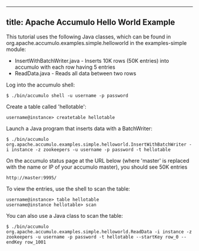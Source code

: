 <!--
Licensed to the Apache Software Foundation (ASF) under one or more
contributor license agreements.  See the NOTICE file distributed with
this work for additional information regarding copyright ownership.
The ASF licenses this file to You under the Apache License, Version 2.0
(the "License"); you may not use this file except in compliance with
the License.  You may obtain a copy of the License at

    http://www.apache.org/licenses/LICENSE-2.0

Unless required by applicable law or agreed to in writing, software
distributed under the License is distributed on an "AS IS" BASIS,
WITHOUT WARRANTIES OR CONDITIONS OF ANY KIND, either express or implied.
See the License for the specific language governing permissions and
limitations under the License.
-->
---
title: Apache Accumulo Hello World Example
---

This tutorial uses the following Java classes, which can be found in org.apache.accumulo.examples.simple.helloworld in the examples-simple module:

 * InsertWithBatchWriter.java - Inserts 10K rows (50K entries) into accumulo with each row having 5 entries
 * ReadData.java - Reads all data between two rows

Log into the accumulo shell:

    $ ./bin/accumulo shell -u username -p password

Create a table called 'hellotable':

    username@instance> createtable hellotable

Launch a Java program that inserts data with a BatchWriter:

    $ ./bin/accumulo org.apache.accumulo.examples.simple.helloworld.InsertWithBatchWriter -i instance -z zookeepers -u username -p password -t hellotable

On the accumulo status page at the URL below (where 'master' is replaced with the name or IP of your accumulo master), you should see 50K entries

    http://master:9995/

To view the entries, use the shell to scan the table:

    username@instance> table hellotable
    username@instance hellotable> scan

You can also use a Java class to scan the table:

    $ ./bin/accumulo org.apache.accumulo.examples.simple.helloworld.ReadData -i instance -z zookeepers -u username -p password -t hellotable --startKey row_0 --endKey row_1001
